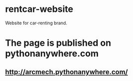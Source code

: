 # rentcar-website
Website for car-renting brand.

# The page is published on pythonanywhere.com
## http://arcmech.pythonanywhere.com/
